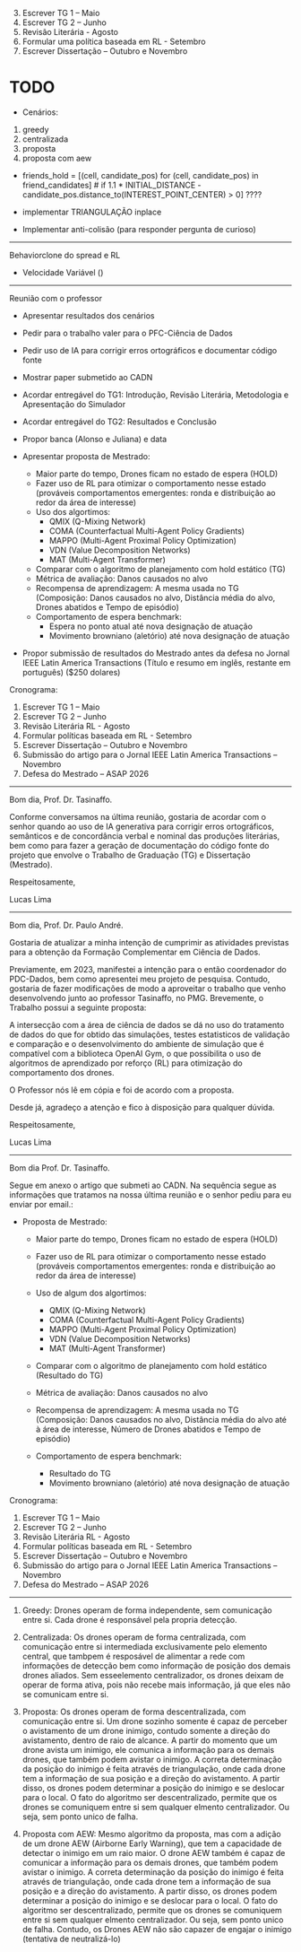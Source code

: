 3)	Escrever TG 1 – Maio
4)	Escrever TG 2 – Junho
5)	Revisão Literária - Agosto
6)	Formular uma política baseada em RL - Setembro
7)	Escrever Dissertação – Outubro e Novembro


# TODO

- Cenários:
1) greedy
2) centralizada
3) proposta
4) proposta com aew


- friends_hold = [(cell, candidate_pos) for (cell, candidate_pos) in friend_candidates] # if 1.1 * INITIAL_DISTANCE - candidate_pos.distance_to(INTEREST_POINT_CENTER) > 0] ????

- implementar TRIANGULAÇÃO inplace
- Implementar anti-colisão (para responder pergunta de curioso)
-------------------------------------------------------------

Behaviorclone do spread e RL
- Velocidade Variável ()
-------------------------------------------------------------


Reunião com o professor

- Apresentar resultados dos cenários
- Pedir para o trabalho valer para o PFC-Ciência de Dados
- Pedir uso de IA para corrigir erros ortográficos e documentar código fonte
- Mostrar paper submetido ao CADN
- Acordar entregável do TG1: Introdução, Revisão Literária, Metodologia e Apresentação do Simulador
- Acordar entregável do TG2: Resultados e Conclusão
- Propor banca (Alonso e Juliana) e data 
- Apresentar proposta de Mestrado:
    - Maior parte do tempo, Drones ficam no estado de espera (HOLD)
    - Fazer uso de RL para otimizar o comportamento nesse estado (prováveis comportamentos emergentes: ronda e distribuição ao redor da área de interesse)
    - Uso dos algortimos:
        - QMIX (Q-Mixing Network)
        - COMA (Counterfactual Multi-Agent Policy Gradients)
        - MAPPO (Multi-Agent Proximal Policy Optimization)
        - VDN (Value Decomposition Networks)
        - MAT (Multi-Agent Transformer)
    - Comparar com o algoritmo de planejamento com hold estático (TG)
    - Métrica de avaliação: Danos causados no alvo
    - Recompensa de aprendizagem: A mesma usada no TG (Composição: Danos causados no alvo, Distância média do alvo, Drones abatidos e Tempo de episódio)
    - Comportamento de espera benchmark:
        - Espera no ponto atual até nova designação de atuação
        - Movimento browniano (aletório) até nova designação de atuação

- Propor submissão de resultados do Mestrado antes da defesa no Jornal IEEE Latin America Transactions (Título e resumo em inglês, restante em português) ($250 dolares)

Cronograma:
1)	Escrever TG 1 – Maio
2)	Escrever TG 2 – Junho
3)	Revisão Literária RL - Agosto
4)	Formular políticas baseada em RL - Setembro
5)	Escrever Dissertação – Outubro e Novembro
6)	Submissão do artigo para o Jornal IEEE Latin America Transactions – Novembro
7)	Defesa do Mestrado – ASAP 2026


_____________________________________________________

Bom dia, Prof. Dr. Tasinaffo.

Conforme conversamos na última reunião, gostaria de acordar com o senhor quando ao uso de IA generativa para corrigir erros ortográficos, semânticos e de concordância verbal e nominal das produções literárias, bem como para fazer a geração de documentação do código fonte do projeto que envolve o Trabalho de Graduação (TG) e Dissertação (Mestrado).

Respeitosamente,

Lucas Lima
_____________________________________________________
Bom dia, Prof. Dr. Paulo André.

Gostaria de atualizar a minha intenção de cumprimir as atividades previstas para a obtenção da Formação Complementar em Ciência de Dados.

Previamente, em 2023, manifestei a intenção para o então coordenador do PDC-Dados, bem como apresentei meu projeto de pesquisa. Contudo, gostaria de fazer modificações de modo a aproveitar o trabalho que venho desenvolvendo junto ao professor Tasinaffo, no PMG. Brevemente, o Trabalho possui a seguinte proposta:


A intersecção com a área de ciência de dados se dá no uso do tratamento de dados do que for obtido das simulações, testes estatisticos de validação e comparação e o desenvolvimento do ambiente de simulação que é compatível com a biblioteca OpenAI Gym, o que possibilita o uso de algoritmos de aprendizado por reforço (RL) para otimização do comportamento dos drones.

O Professor nós lê em cópia e foi de acordo com a proposta.

Desde já, agradeço a atenção e fico à disposição para qualquer dúvida.

Respeitosamente,

Lucas Lima

_____________________________________________________

Bom dia Prof. Dr. Tasinaffo.

Segue em anexo o artigo que submeti ao CADN. Na sequência segue as informações que tratamos na nossa última reunião e o senhor pediu para eu enviar por email.:

- Proposta de Mestrado:
    - Maior parte do tempo, Drones ficam no estado de espera (HOLD)
    - Fazer uso de RL para otimizar o comportamento nesse estado (prováveis comportamentos emergentes: ronda e distribuição ao redor da área de interesse)
    - Uso de algum dos algortimos:
        - QMIX (Q-Mixing Network)
        - COMA (Counterfactual Multi-Agent Policy Gradients)
        - MAPPO (Multi-Agent Proximal Policy Optimization)
        - VDN (Value Decomposition Networks)
        - MAT (Multi-Agent Transformer)

    - Comparar com o algoritmo de planejamento com hold estático (Resultado do TG)
    - Métrica de avaliação: Danos causados no alvo
    - Recompensa de aprendizagem: A mesma usada no TG (Composição: Danos causados no alvo, Distância média do alvo até à área de interesse, Número de Drones abatidos e Tempo de        episódio)
    - Comportamento de espera benchmark:
        - Resultado do TG
        - Movimento browniano (aletório) até nova designação de atuação


Cronograma:
1)	Escrever TG 1 – Maio
2)	Escrever TG 2 – Junho
3)	Revisão Literária RL - Agosto
4)	Formular políticas baseada em RL - Setembro
5)	Escrever Dissertação – Outubro e Novembro
6)	Submissão do artigo para o Jornal IEEE Latin America Transactions – Novembro
7)	Defesa do Mestrado – ASAP 2026


----
1) Greedy: Drones operam de forma independente, sem comunicação entre si. Cada drone é responsável pela propria detecção.

2) Centralizada: Os drones operam de forma centralizada, com comunicação entre si intermediada exclusivamente pelo elemento central, que tambpem é resposável de alimentar a rede com informações de detecção bem como informação de posição dos demais drones aliados. Sem esseelemento centralizador, os drones deixam de operar de forma ativa, pois não recebe mais informação, já que eles não se comunicam entre si.

3) Proposta: Os drones operam de forma descentralizada, com comunicação entre si. Um drone sozinho somente é capaz de perceber o avistamento de um drone inimigo, contudo  somente a direção do avistamento, dentro de raio de alcance. A partir do momento que um drone avista um inimigo, ele comunica a informação para os demais drones, que também podem avistar o inimigo. A correta determinação da posição do inimigo é feita através de triangulação, onde cada drone tem a informação de sua posição e a direção do avistamento. A partir disso, os drones podem determinar a posição do inimigo e se deslocar para o local. O fato do algoritmo ser descentralizado, permite que os drones se comuniquem entre si sem qualquer elmento centralizador. Ou seja, sem ponto unico de falha.

3) Proposta com AEW: Mesmo algoritmo da proposta, mas com a adição de um drone AEW (Airborne Early Warning), que tem a capacidade de detectar o inimigo em um raio maior. O drone AEW também é capaz de comunicar a informação para os demais drones, que também podem avistar o inimigo. A correta determinação da posição do inimigo é feita através de triangulação, onde cada drone tem a informação de sua posição e a direção do avistamento. A partir disso, os drones podem determinar a posição do inimigo e se deslocar para o local. O fato do algoritmo ser descentralizado, permite que os drones se comuniquem entre si sem qualquer elmento centralizador. Ou seja, sem ponto unico de falha. Contudo, os Drones AEW não são capazer de engajar o inimigo (tentativa de neutralizá-lo)